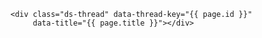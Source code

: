 <!-- Duoshuo Comment BEGIN -->
	<div class="ds-thread" data-thread-key="{{ page.id }}"
         data-title="{{ page.title }}"></div>
<script type="text/javascript">
var duoshuoQuery = {short_name:"chrishine"};
	(function() {
		var ds = document.createElement('script');
		ds.type = 'text/javascript';ds.async = true;
		ds.src = 'http://static.duoshuo.com/embed.js';
		ds.charset = 'UTF-8';
		(document.getElementsByTagName('head')[0] 
		|| document.getElementsByTagName('body')[0]).appendChild(ds);
	})();
	</script>
<!-- Duoshuo Comment END -->

